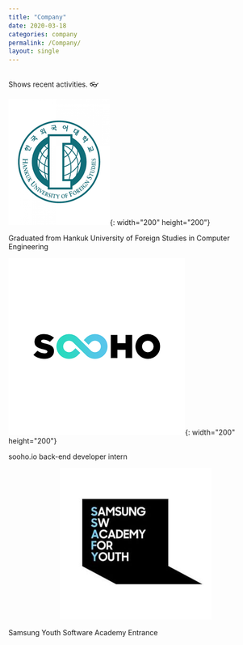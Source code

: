 ```yaml
---
title: "Company"
date: 2020-03-18
categories: company
permalink: /Company/
layout: single
---
```

<br>
Shows recent activities. 👓 

![hankuk](../assets/images/hankuk.png){: width="200" height="200"}

Graduated from Hankuk University of Foreign Studies in Computer Engineering

![sooho](../assets/images/soohoio.png){: width="200" height="200"}

sooho.io back-end developer intern

<center><img src="../assets/images/ssafy.jpg" width="300" height="300"></center>

Samsung Youth Software Academy Entrance

[jekyll-docs]: https://jekyllrb.com/docs/home
[jekyll-gh]:   https://github.com/jekyll/jekyll
[jekyll-talk]: https://talk.jekyllrb.com/
[0501]: https://github.com/lllilllilllilili/lllilllilllilili.github.io/blob/master/_posts/2020-03-19-third-post.md
